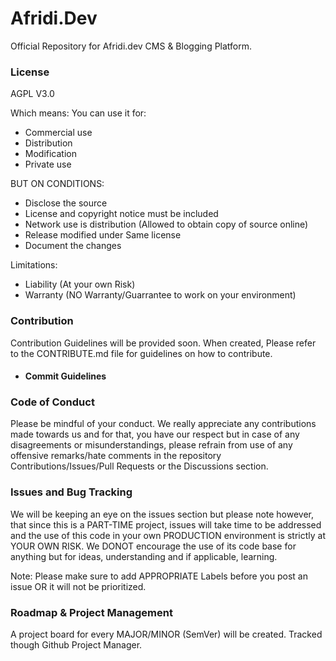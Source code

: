 # Afridi.Dev

Official Repository for Afridi.dev CMS & Blogging Platform.

### License

AGPL V3.0

Which means:
You can use it for:

- Commercial use
- Distribution
- Modification
- Private use

BUT ON CONDITIONS:

- Disclose the source
- License and copyright notice must be included
- Network use is distribution (Allowed to obtain copy of source online)
- Release modified under Same license
- Document the changes

Limitations:

- Liability (At your own Risk)
- Warranty (NO Warranty/Guarrantee to work on your environment)

### Contribution

Contribution Guidelines will be provided soon. When created, Please refer to the CONTRIBUTE.md file for guidelines on how to contribute.

- #### Commit Guidelines

### Code of Conduct

Please be mindful of your conduct. We really appreciate any contributions made towards us and for that, you have our respect but in case of any disagreements or misunderstandings, please refrain from use of any offensive remarks/hate comments in the repository Contributions/Issues/Pull Requests or the Discussions section.

### Issues and Bug Tracking

We will be keeping an eye on the issues section but please note however, that since this is a PART-TIME project, issues will take time to be addressed and the use of this code in your own PRODUCTION environment is strictly at YOUR OWN RISK. We DONOT encourage the use of its code base for anything but for ideas, understanding and if applicable, learning.

Note: Please make sure to add APPROPRIATE Labels before you post an issue OR it will not be prioritized.

### Roadmap & Project Management

A project board for every MAJOR/MINOR (SemVer) will be created. Tracked though Github Project Manager.
